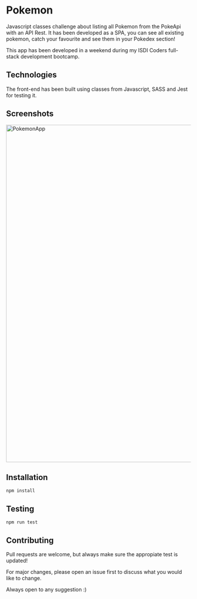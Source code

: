 # Pokemon

Javascript classes challenge about listing all Pokemon from the PokeApi with an API Rest.
It has been developed as a SPA, you can see all existing pokemon, catch your favourite and see them in your Pokedex section!

This app has been developed in a weekend during my ISDI Coders full-stack development bootcamp.


## Technologies

The front-end has been built using classes from Javascript, SASS and Jest for testing it.

## Screenshots

<img width="921" alt="PokemonApp" src="https://user-images.githubusercontent.com/26439964/146955138-97d8322e-04b4-481d-b499-07bacbda0ee4.png">

## Installation

```
npm install
```

## Testing
```
npm run test
```


## Contributing

Pull requests are welcome, but always make sure the appropiate test is updated! 

For major changes, please open an issue first to discuss what you would like to change.

Always open to any suggestion :)
